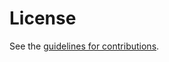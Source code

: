 # License

See the
[guidelines for contributions](https://github.com/cabo/notable-tags/blob/master/CONTRIBUTING.md).
